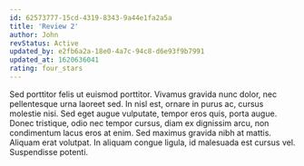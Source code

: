 ```yaml
---
id: 62573777-15cd-4319-8343-9a44e1fa2a5a
title: 'Review 2'
author: John
revStatus: Active
updated_by: e2fb6a2a-18e0-4a7c-94c8-d6e93f9b7991
updated_at: 1620636041
rating: four_stars
---
```

Sed porttitor felis ut euismod porttitor. Vivamus gravida nunc dolor, nec pellentesque urna laoreet sed. In nisl est, ornare in purus ac, cursus molestie nisi. Sed eget augue vulputate, tempor eros quis, porta augue. Donec tristique, odio nec tempor cursus, diam ex dignissim arcu, non condimentum lacus eros at enim. Sed maximus gravida nibh at mattis. Aliquam erat volutpat. In aliquam congue ligula, id malesuada est cursus vel. Suspendisse potenti.